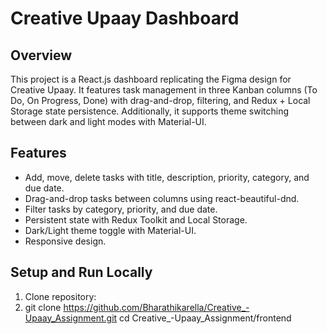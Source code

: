 # Creative Upaay Dashboard

## Overview
This project is a React.js dashboard replicating the Figma design for Creative Upaay. It features task management in three Kanban columns (To Do, On Progress, Done) with drag-and-drop, filtering, and Redux + Local Storage state persistence. Additionally, it supports theme switching between dark and light modes with Material-UI.

## Features
- Add, move, delete tasks with title, description, priority, category, and due date.
- Drag-and-drop tasks between columns using react-beautiful-dnd.
- Filter tasks by category, priority, and due date.
- Persistent state with Redux Toolkit and Local Storage.
- Dark/Light theme toggle with Material-UI.
- Responsive design.

## Setup and Run Locally
1. Clone repository:
2. git clone https://github.com/Bharathikarella/Creative_-Upaay_Assignment.git
cd Creative_-Upaay_Assignment/frontend
